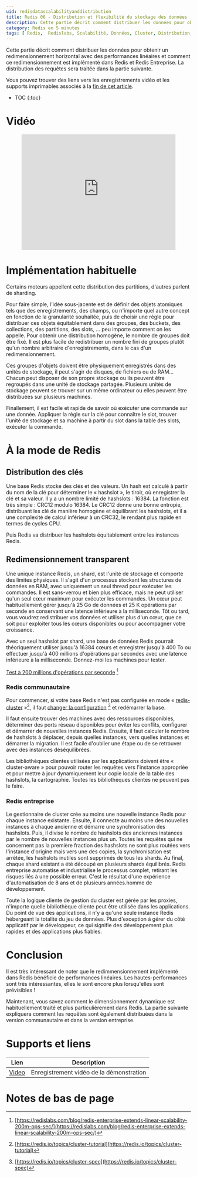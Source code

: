 ```yaml
---
uid: redisdatascalabilityanddistribution
title: Redis 06 - Distribution et flexibilité du stockage des données
description: Cette partie décrit comment distribuer les données pour obtenir un redimensionnement horizontal avec des performances linéaires et comment ce redimensionnement est implémenté dans Redis et Redis Entreprise. La distribution des requêtes sera traitée dans la partie suivante.
category: Redis en 5 minutes
tags: [ Redis,  Redislabs, Scalabilité, Données, Cluster, Distribution, Sharding, Performances, Prédictible, Requêtes, hash, hashslots, hashtags, hash-slot, hash-tags, Entreprise, Redis Entreprise, Communautaire, Redimmensionnement ]
---
```


Cette partie décrit comment distribuer les données pour obtenir un
redimensionnement horizontal avec des performances linéaires et comment ce
redimensionnement est implémenté dans Redis et Redis Entreprise. La distribution
des requêtes sera traitée dans la partie suivante.

Vous pouvez trouver des liens vers les enregistrements vidéo et les supports
imprimables associés à la <a href="#supports-et-liens">fin de cet article</a>.

* TOC
{:toc}

# Vidéo

<center><iframe width="420" height="315" src="https://www.youtube.com/embed/mIvcBKI9DmU" frameborder="0" allowfullscreen></iframe></center>

# Implémentation habituelle

Certains moteurs appellent cette distribution des partitions, d'autres parlent
de sharding.

Pour faire simple, l'idée sous-jacente est de définir des objets atomiques tels
que des enregistrements, des champs, ou n'importe quel autre concept en fonction
de la granularité souhaitée, puis de choisir une règle pour distribuer ces
objets équitablement dans des groupes, des buckets, des collections, des
partitions, des slots, ... peu importe comment on les appelle. Pour obtenir une
distribution homogène, le nombre de groupes doit être fixé. Il est plus facile
de redistribuer un nombre fini de groupes plutôt qu'un nombre arbitraire
d'enregistrements, dans le cas d'un redimensionnement.

Ces groupes d'objets doivent être physiquement enregistrés dans des unités de
stockage, il peut s'agir de disques, de fichiers ou de RAM... Chacun peut
disposer de son propre stockage ou ils peuvent être regroupés dans une unité de
stockage partagée. Plusieurs unités de stockage peuvent se trouver sur un même
ordinateur ou elles peuvent être distribuées sur plusieurs machines.

Finallement, il est facile et rapide de savoir où exécuter une commande sur une
donnée. Appliquer la règle sur la clé pour connaître le slot, trouver l'unité de
stockage et sa machine à partir du slot dans la table des slots, exécuter la
commande. 

# À la mode de Redis

## Distribution des clés

Une base Redis stocke des clés et des valeurs. Un hash est calculé à partir du
nom de la clé pour déterminer le « hashslot », le tiroir, où enregistrer la clé
et sa valeur. Il y a un nombre limité de hashslots : 16384. La fonction est très
simple : CRC12 modulo 16384. Le CRC12 donne une bonne entropie, distribuant les
clé de manière homogène et équilibrant les hashslots, et il a une complexité de
calcul inférieur à un CRC32, le rendant plus rapide en termes de cycles CPU.

Puis Redis va distribuer les hashslots équitablement entre les instances Redis.


## Redimensionnement transparent

Une unique instance Redis, un shard, est l'unité de stockage et comporte des
limites physiques. Il s'agit d'un processus stockant les structures de données
en RAM, avec uniquement un seul thread pour exécuter les commandes. Il est
sans-verrou et bien plus efficace, mais ne peut utiliser qu'un seul cœur maximum
pour exécuter les commandes. Un cœur peut habituellement gérer jusqu'à 25 Go de
données et 25 K opérations par seconde en conservant une latence inférieure à la
milliseconde. Tôt ou tard, vous voudrez redistribuer vos données et utiliser
plus d'un cœur, que ce soit pour exploiter tous les cœurs disponibles ou pour
accompagner votre croissance.

Avec un seul hashslot par shard, une base de données Redis pourrait
théoriquement utiliser jusqu'à 16384 cœurs et enregistrer jusqu'à 400 To ou
effectuer jusqu'à 400 millions d'opérations par secondes avec une latence
inférieure à la milliseconde. Donnez-moi les machines pour tester.

[Test à 200 millions d'opérations par seconde][200MBenchmark] [^1]

### Redis communautaire

Pour commencer, si votre base Redis n'est pas configurée en mode «
[redis-cluster][RedisClusterSpec] »[^2], il faut [changer la
configuration][RedisClusterTut] [^3] et redémarrer la base.

Il faut ensuite trouver des machines avec des ressources disponibles, déterminer
des ports réseau disponibles pour éviter les conflits, configurer et démarrer de
nouvelles instances Redis. Ensuite, il faut calculer le nombre de hashslots à
déplacer, depuis quelles instances, vers quelles instances et démarrer la
migration. Il est facile d'oublier une étape ou de se retrouver avec des
instances déséquilibrées.

Les bibliothèques clientes utilisées par les applications doivent être «
cluster-aware » pour pouvoir router les requêtes vers l'instance appropriée et
pour mettre à jour dynamiquement leur copie locale de la table des hashslots, la
cartographie. Toutes les bibliothèques clientes ne peuvent pas le faire.

### Redis entreprise

Le gestionnaire de cluster crée au moins une nouvelle instance Redis pour chaque
instance existante. Ensuite, il connecte au moins une des nouvelles instances à
chaque ancienne et démarre une synchronisation des hashslots. Puis, il divise le
nombre de hashslots des anciennes instances par le nombre de nouvelles instances
plus un. Toutes les requêtes qui ne concernent pas la première fraction des
hashslots ne sont plus routées vers l'instance d'origine mais vers une des
copies, la synchronisation est arrêtée, les hashslots inutiles sont supprimés de
tous les shards. Au final, chaque shard existant a été découpé en plusieurs
shards équilibrés. Redis entreprise automatise et industrialise le processus
complet, retirant les risques liés à une possible erreur. C'est le résultat
d'une expérience d'automatisation de 8 ans et de plusieurs années.homme de
développement.

Toute la logique cliente de gestion du cluster est gérée par les proxies,
n'importe quelle bibliothèque cliente peut être utilisée dans les applications.
Du point de vue des applications, il n'y a qu'une seule instance Redis
hébergeant la totalité du jeu de données. Plus d'exception à gérer du côté
applicatif par le développeur, ce qui signifie des développement plus rapides et
des applications plus fiables.

# Conclusion

Il est très intéressant de noter que le redimmensionnement implémenté dans Redis
bénéficie de performances linéaires. Les hautes-performances sont très
intéressantes, elles le sont encore plus lorsqu'elles sont prévisibles !

Maintenant, vous savez comment le dimensionnement dynamique est habituellement
traité et plus particulièrement dans Redis. La partie suivante expliquera
comment les requêtes sont également distribuées dans la version communautaire et
dans la version entreprise.

# Supports et liens

| Lien | Description |
|---|---|
| [Video] | Enregistrement vidéo de la démonstration |

# Notes de bas de page

[^1]: [https://redislabs.com/blog/redis-enterprise-extends-linear-scalability-200m-ops-sec/](https://redislabs.com/blog/redis-enterprise-extends-linear-scalability-200m-ops-sec/)

[^2]: [https://redis.io/topics/cluster-tutorial](https://redis.io/topics/cluster-tutorial)

[^3]: [https://redis.io/topics/cluster-spec](https://redis.io/topics/cluster-spec)

[200MBenchmark]: https://redislabs.com/blog/redis-enterprise-extends-linear-scalability-200m-ops-sec/

[RedisClusterTut]: https://redis.io/topics/cluster-tutorial

[RedisClusterSpec]: https://redis.io/topics/cluster-spec

[Video]: https://youtu.be/mIvcBKI9DmU "Enregistrement vidéo de la démonstration"
